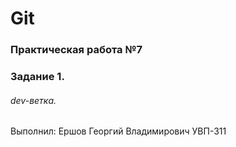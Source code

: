 # Git
### Практическая работа №7
### Задание 1.
###### dev-ветка. 
Выполнил:
Ершов Георгий Владимирович
УВП-311